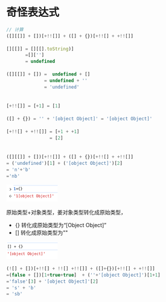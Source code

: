 # 奇怪表达式

```js
// 计算
([][[]] + [])[+!![]] + ([] + {})[+!![] + +!![]]

[][[]] = [][[].toString)]
       =[]['']
       = undefined

([][[]] + []) =  undefined + []
              = undefined + ''
              = 'undefined'


[+!![]] = [+1] = [1]

([] + {}) = '' + '[object Object]' = '[object Object]'

[+!![] + +!![]] = [+1 + +1]
                = [2]


([][[]] + [])[+!![]] + ([] + {})[+!![] + +!![]]
= ('undefined')[1] + ('[object Object]')[2]
= 'n'+'b'
='nb'
```

![alt text](../原始类型和对象类型相加求值.png)

原始类型+对象类型，姜对象类型转化成原始类型，

* {} 转化成原始类型为“\[Object Object]”
* \[] 转化成原始类型为""

![alt text](../两个对象相加.png)

```js
(![] + [])[+!![] + !![] +!![]] + ([]+{})[+!![] + +!![]]
=(false + [])[1+true+true]  + (''+'[object Object]')[1+1]
='false'[3] + '[object Object]'[2]
= 's' + 'b'
= 'sb'
```
